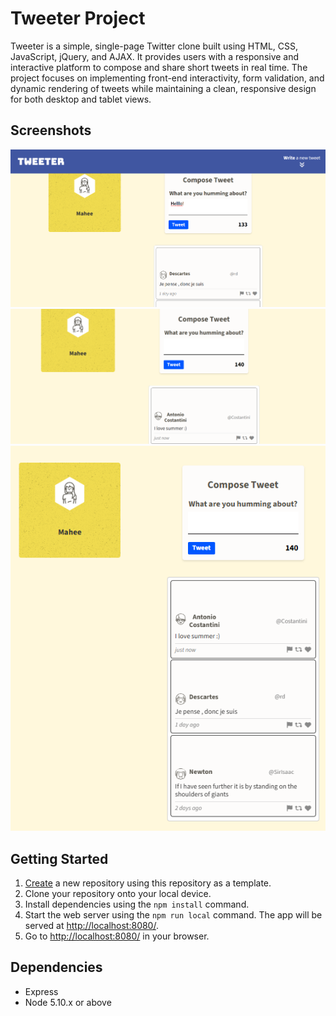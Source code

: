 # Tweeter Project


Tweeter is a simple, single-page Twitter clone built using HTML, CSS, JavaScript, jQuery, and AJAX. It provides users with a responsive and interactive platform to compose and share short tweets in real time. The project focuses on implementing front-end interactivity, form validation, and dynamic rendering of tweets while maintaining a clean, responsive design for both desktop and tablet views.

## Screenshots
![A snapshot of entering text in the tweet box](https://github.com/mahee045/Tweeter/blob/master/docs/snapshot.png)
![A snapshot of entering a tweet just posted](https://github.com/mahee045/Tweeter/blob/master/docs/tweet-posted.png)
![A snapshot of a desktop view zoomed out.](https://github.com/mahee045/Tweeter/blob/master/docs/desktop%20view.png)

## Getting Started

1. [Create](https://docs.github.com/en/repositories/creating-and-managing-repositories/creating-a-repository-from-a-template) a new repository using this repository as a template.
2. Clone your repository onto your local device.
3. Install dependencies using the `npm install` command.
3. Start the web server using the `npm run local` command. The app will be served at <http://localhost:8080/>.
4. Go to <http://localhost:8080/> in your browser.

## Dependencies

- Express
- Node 5.10.x or above
